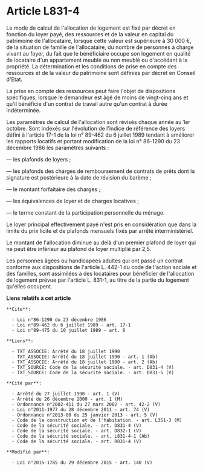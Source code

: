 # Article L831-4

Le mode de calcul de l'allocation de logement est fixé par décret en fonction du loyer payé, des ressources et de la valeur
en capital du patrimoine de l'allocataire, lorsque cette valeur est supérieure à 30 000 €, de la situation de famille de
l'allocataire, du nombre de personnes à charge vivant au foyer, du fait que le bénéficiaire occupe son logement en qualité de
locataire d'un appartement meublé ou non meublé ou d'accédant à la propriété. La détermination et les conditions de prise en
compte des ressources et de la valeur du patrimoine sont définies par décret en Conseil d'Etat.

La prise en compte des ressources peut faire l'objet de dispositions spécifiques, lorsque le demandeur est âgé de moins de
vingt-cinq ans et qu'il bénéficie d'un contrat de travail autre qu'un contrat à durée indéterminée. 

Les paramètres de calcul de l'allocation sont révisés chaque année au 1er octobre. Sont indexés sur l'évolution de l'indice
de référence des loyers défini à l'article 17-1 de la loi n° 89-462 du 6 juillet 1989 tendant à améliorer les rapports
locatifs et portant modification de la loi n° 86-1290 du 23 décembre 1986 les paramètres suivants : 

― les plafonds de loyers ; 

― les plafonds des charges de remboursement de contrats de prêts dont la signature est postérieure à la date de révision du
barème ; 

― le montant forfaitaire des charges ; 

― les équivalences de loyer et de charges locatives ; 

― le terme constant de la participation personnelle du ménage. 

Le loyer principal effectivement payé n'est pris en considération que dans la limite du prix licite et de plafonds mensuels
fixés par arrêté interministériel. 

Le montant de l'allocation diminue au delà d'un premier plafond de loyer qui ne peut être inférieur au plafond de loyer
multiplié par 2,5.

Les personnes âgées ou handicapées adultes qui ont passé un contrat conforme aux dispositions de l'article L. 442-1 du code
de l'action sociale et des familles, sont assimilées à des locataires pour bénéficier de l'allocation de logement prévue par
l'article L. 831-1, au titre de la partie du logement qu'elles occupent.

**Liens relatifs à cet article**

	**Cite**:

	  - Loi n°86-1290 du 23 décembre 1986
	  - Loi n°89-462 du 6 juillet 1989 - art. 17-1
	  - Loi n°89-475 du 10 juillet 1989 - art. 6

	**Liens**:

	  - TXT_ASSOCIE: Arrêté du 18 juillet 1990
	  - TXT_ASSOCIE: Arrêté du 18 juillet 1990 - art. 1 (Ab)
	  - TXT_ASSOCIE: Arrêté du 18 juillet 1990 - art. 2 (Ab)
	  - TXT_SOURCE: Code de la sécurité sociale. - art. D831-4 (V)
	  - TXT_SOURCE: Code de la sécurité sociale. - art. D831-5 (V)

	**Cité par**:

	  - Arrêté du 27 juillet 1990 - art. 1 (V)
	  - Arrêté du 26 décembre 2000 - art. 1 (M)
	  - Ordonnance n°2002-411 du 27 mars 2002 - art. 42-2 (V)
	  - Loi n°2011-1977 du 28 décembre 2011 - art. 74 (V)
	  - Ordonnance n°2013-80 du 25 janvier 2013 - art. 5 (V)
	  - Code de la construction et de l'habitation. - art. L351-3 (M)
	  - Code de la sécurité sociale. - art. D831-4 (V)
	  - Code de la sécurité sociale. - art. D832-1 (V)
	  - Code de la sécurité sociale. - art. L831-4-1 (Ab)
	  - Code de la sécurité sociale. - art. R831-4 (V)

	**Modifié par**:

	  - Loi n°2015-1785 du 29 décembre 2015 - art. 140 (V)
